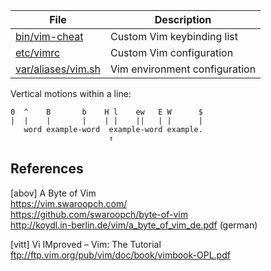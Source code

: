 File                       | Description
---------------------------|-----------------------------------
[bin/vim-cheat][01]        | Custom Vim keybinding list
[etc/vimrc][03]            | Custom Vim configuration
[var/aliases/vim.sh][02]   | Vim environment configuration


Vertical motions within a line:

```
0  ^    B       b    H l    ew   E W      $
|  |    |       |    | |    ||   | |      |
   word example-word  example-word example.
                      ↑
```


[01]: ../../bin/vim-cheat
[02]: ../../var/aliases/vim.sh
[03]: ../../etc/vimrc

## References

[abov] A Byte of Vim  
https://vim.swaroopch.com/  
https://github.com/swaroopch/byte-of-vim  
http://koydl.in-berlin.de/vim/a_byte_of_vim_de.pdf (german)

[vitt] Vi IMproved – Vim: The Tutorial  
ftp://ftp.vim.org/pub/vim/doc/book/vimbook-OPL.pdf
